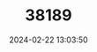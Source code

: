 ---
title: "38189"
category: "Dalbergia chapelieri"
draft: false
date: 2024-02-22 13:03:50
languages:
  Malagasy: ["Hazavola Mainty", "Hazovola Fotsy", "Hitsika", "Magnaritoloho", "Savoka", "Sovodrano", "Vimboa"]
---